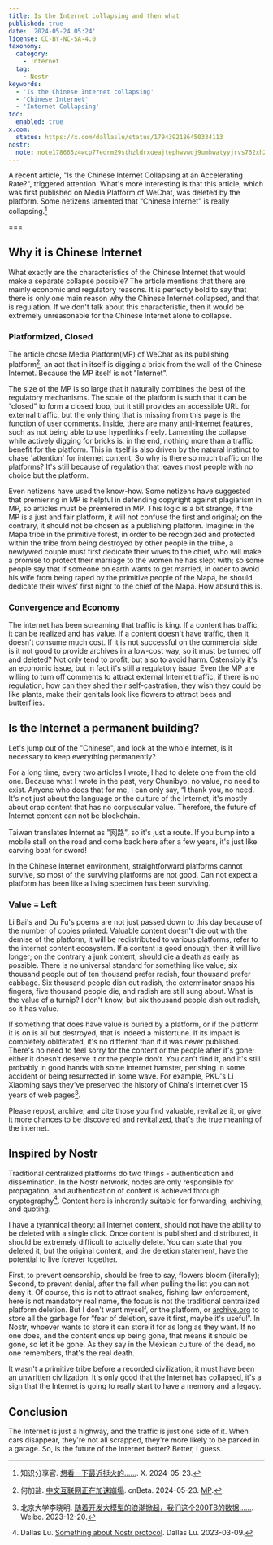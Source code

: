 ```yaml
---
title: Is the Internet collapsing and then what
published: true
date: '2024-05-24 05:24'
license: CC-BY-NC-SA-4.0
taxonomy:
  category:
    - Internet
  tag:
    - Nostr
keywords:
  - 'Is the Chinese Internet collapsing'
  - 'Chinese Internet'
  - 'Internet Collapsing'
toc:
  enabled: true
x.com:
  status: https://x.com/dallaslu/status/1794392186450334113
nostr:
  note: note178665z4wcp77edrm29sthzldrxueajtephwvwdj9umhwatyyjrvs762xh2
---
```


A recent article, "Is the Chinese Internet Collapsing at an Accelerating Rate?",  triggered attention. What's more interesting is that this article, which was first published on Media Platform of WeChat, was deleted by the platform. Some netizens lamented that “Chinese Internet” is really collapsing.[^knowledgefxg]

===

## Why it is Chinese Internet

What exactly are the characteristics of the Chinese Internet that would make a separate collapse possible? The article mentions that there are mainly economic and regulatory reasons. It is perfectly bold to say that there is only one main reason why the Chinese Internet collapsed, and that is regulation. If we don't talk about this characteristic, then it would be extremely unreasonable for the Chinese Internet alone to collapse.

### Platformized, Closed

The article chose Media Platform(MP) of WeChat as its publishing platform[^hejiayan], an act that in itself is digging a brick from the wall of the Chinese Internet. Because the MP itself is not "Internet".

The size of the MP is so large that it naturally combines the best of the regulatory mechanisms. The scale of the platform is such that it can be “closed” to form a closed loop, but it still provides an accessible URL for external traffic, but the only thing that is missing from this page is the function of user comments. Inside, there are many anti-Internet features, such as not being able to use hyperlinks freely. Lamenting the collapse while actively digging for bricks is, in the end, nothing more than a traffic benefit for the platform. This in itself is also driven by the natural instinct to chase 'attention' for internet content. So why is there so much traffic on the platforms? It's still because of regulation that leaves most people with no choice but the platform.

Even netizens have used the know-how. Some netizens have suggested that premiering in MP is helpful in defending copyright against plagiarism in MP, so articles must be premiered in MP. This logic is a bit strange, if the MP is a just and fair platform, it will not confuse the first and original; on the contrary, it should not be chosen as a publishing platform. Imagine: in the Mapa tribe in the primitive forest, in order to be recognized and protected within the tribe from being destroyed by other people in the tribe, a newlywed couple must first dedicate their wives to the chief, who will make a promise to protect their marriage to the women he has slept with; so some people say that if someone on earth wants to get married, in order to avoid his wife from being raped by the primitive people of the Mapa, he should dedicate their wives' first night to the chief of the Mapa. How absurd this is.

### Convergence and Economy

The internet has been screaming that traffic is king. If a content has traffic, it can be realized and has value. If a content doesn't have traffic, then it doesn't consume much cost. If it is not successful on the commercial side, is it not good to provide archives in a low-cost way, so it must be turned off and deleted? Not only tend to profit, but also to avoid harm. Ostensibly it's an economic issue, but in fact it's still a regulatory issue. Even the MP are willing to turn off comments to attract external Internet traffic, if there is no regulation, how can they shed their self-castration, they wish they could be like plants, make their genitals look like flowers to attract bees and butterflies.

## Is the Internet a permanent building?

Let's jump out of the "Chinese", and look at the whole internet, is it necessary to keep everything permanently?

For a long time, every two articles I wrote, I had to delete one from the old one. Because what I wrote in the past, very Chunibyo, no value, no need to exist. Anyone who does that for me, I can only say, “I thank you, no need. It's not just about the language or the culture of the Internet, it's mostly about crap content that has no corpuscular value. Therefore, the future of Internet content can not be blockchain.

Taiwan translates Internet as "网路", so it's just a route. If you bump into a mobile stall on the road and come back here after a few years, it's just like carving boat for sword!

In the Chinese Internet environment, straightforward platforms cannot survive, so most of the surviving platforms are not good. Can not expect a platform has been like a living specimen has been surviving.

### Value = Left

Li Bai's and Du Fu's poems are not just passed down to this day because of the number of copies printed. Valuable content doesn't die out with the demise of the platform, it will be redistributed to various platforms, refer to the internet content ecosystem. If a content is good enough, then it will live longer; on the contrary a junk content, should die a death as early as possible. There is no universal standard for something like value; six thousand people out of ten thousand prefer radish, four thousand prefer cabbage. Six thousand people dish out radish, the exterminator snaps his fingers, five thousand people die, and radish are still sung about. What is the value of a turnip? I don't know, but six thousand people dish out radish, so it has value.

If something that does have value is buried by a platform, or if the platform it is on is all but destroyed, that is indeed a misfortune. If its impact is completely obliterated, it's no different than if it was never published. There's no need to feel sorry for the content or the people after it's gone; either it doesn't deserve it or the people don't. You can't find it, and it's still probably in good hands with some internet hamster, perishing in some accident or being resurrected in some wave. For example, PKU's Li Xiaoming says they've preserved the history of China's Internet over 15 years of web pages[^lixiaoming].

Please repost, archive, and cite those you find valuable, revitalize it, or give it more chances to be discovered and revitalized, that's the true meaning of the internet.

## Inspired by Nostr

Traditional centralized platforms do two things - authentication and dissemination. In the Nostr network, nodes are only responsible for propagation, and authentication of content is achieved through cryptography[^something-about-nostr-protocol]. Content here is inherently suitable for forwarding, archiving, and quoting.

I have a tyrannical theory: all Internet content, should not have the ability to be deleted with a single click. Once content is published and distributed, it should be extremely difficult to actually delete. You can state that you deleted it, but the original content, and the deletion statement, have the potential to live forever together.

First, to prevent censorship, should be free to say, flowers bloom (literally); Second, to prevent denial, after the fall when pulling the list you can not deny it. Of course, this is not to attract snakes, fishing law enforcement, here is not mandatory real name, the focus is not the traditional centralized platform deletion. But I don't want myself, or the platform, or [archive.org](https://archive.org) to store all the garbage for “fear of deletion, save it first, maybe it's useful”. In Nostr, whoever wants to store it can store it for as long as they want. If no one does, and the content ends up being gone, that means it should be gone, so let it be gone. As they say in the Mexican culture of the dead, no one remembers, that's the real death.

It wasn't a primitive tribe before a recorded civilization, it must have been an unwritten civilization. It's only good that the Internet has collapsed, it's a sign that the Internet is going to really start to have a memory and a legacy.

## Conclusion

The Internet is just a highway, and the traffic is just one side of it. When cars disappear, they're not all scrapped, they're more likely to be parked in a garage. So, is the future of the Internet better? Better, I guess.

[^knowledgefxg]: 知识分享官. [想看一下最近挺火的……](https://x.com/knowledgefxg/status/1793574554130096171). X. 2024-05-23.
[^hejiayan]: 何加盐. [中文互联网正在加速崩塌](https://www.cnbeta.com.tw/articles/tech/1431972.htm). cnBeta. 2024-05-23. [MP](https://mp.weixin.qq.com/s/afg3zHPpEyRzSfOR1Aeh3w).
[^lixiaoming]: 北京大学李晓明. [随着开发大模型的浪潮掀起，我们这个200TB的数据……](https://weibo.com/1677746711/Ny2u7AGmd). Weibo. 2023-12-20.
[^something-about-nostr-protocol]: Dallas Lu. [Something about Nostr protocol](https://dallas.lu/something-about-nostr-protocol/). Dallas Lu. 2023-03-09.